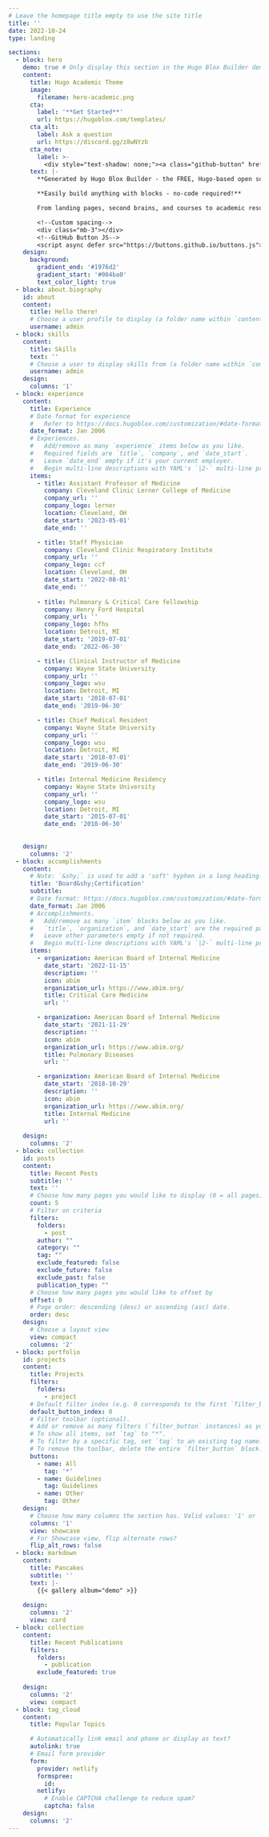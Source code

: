 ```yaml
---
# Leave the homepage title empty to use the site title
title: ''
date: 2022-10-24
type: landing

sections:
  - block: hero
    demo: true # Only display this section in the Hugo Blox Builder demo site
    content:
      title: Hugo Academic Theme
      image:
        filename: hero-academic.png
      cta:
        label: '**Get Started**'
        url: https://hugoblox.com/templates/
      cta_alt:
        label: Ask a question
        url: https://discord.gg/z8wNYzb
      cta_note:
        label: >-
          <div style="text-shadow: none;"><a class="github-button" href="https://github.com/HugoBlox/hugo-blox-builder" data-icon="octicon-star" data-size="large" data-show-count="true" aria-label="Star">Star Hugo Blox Builder</a></div><div style="text-shadow: none;"><a class="github-button" href="https://github.com/HugoBlox/theme-academic-cv" data-icon="octicon-star" data-size="large" data-show-count="true" aria-label="Star">Star the Academic template</a></div>
      text: |-
        **Generated by Hugo Blox Builder - the FREE, Hugo-based open source website builder trusted by 500,000+ sites.**

        **Easily build anything with blocks - no-code required!**

        From landing pages, second brains, and courses to academic resumés, conferences, and tech blogs.

        <!--Custom spacing-->
        <div class="mb-3"></div>
        <!--GitHub Button JS-->
        <script async defer src="https://buttons.github.io/buttons.js"></script>
    design:
      background:
        gradient_end: '#1976d2'
        gradient_start: '#004ba0'
        text_color_light: true
  - block: about.biography
    id: about
    content:
      title: Hello there!
      # Choose a user profile to display (a folder name within `content/authors/`)
      username: admin
  - block: skills
    content:
      title: Skills
      text: ''
      # Choose a user to display skills from (a folder name within `content/authors/`)
      username: admin
    design:
      columns: '1'
  - block: experience
    content:
      title: Experience
      # Date format for experience
      #   Refer to https://docs.hugoblox.com/customization/#date-format
      date_format: Jan 2006
      # Experiences.
      #   Add/remove as many `experience` items below as you like.
      #   Required fields are `title`, `company`, and `date_start`.
      #   Leave `date_end` empty if it's your current employer.
      #   Begin multi-line descriptions with YAML's `|2-` multi-line prefix.
      items:
        - title: Assistant Professor of Medicine 
          company: Cleveland Clinic Lerner College of Medicine  
          company_url: ''
          company_logo: lerner
          location: Cleveland, OH 
          date_start: '2023-05-01'
          date_end: ''

        - title: Staff Physician  
          company: Cleveland Clinic Respiratory Institute 
          company_url: ''
          company_logo: ccf
          location: Cleveland, OH 
          date_start: '2022-08-01'
          date_end: ''
        
        - title: Pulmonary & Critical Care fellowship 
          company: Henry Ford Hospital 
          company_url: ''
          company_logo: hfhs
          location: Detroit, MI 
          date_start: '2019-07-01'
          date_end: '2022-06-30'

        - title: Clinical Instructor of Medicine 
          company: Wayne State University 
          company_url: ''
          company_logo: wsu
          location: Detroit, MI
          date_start: '2018-07-01'
          date_end: '2019-06-30'  

        - title: Chief Medical Resident
          company: Wayne State University 
          company_url: ''
          company_logo: wsu
          location: Detroit, MI
          date_start: '2018-07-01'
          date_end: '2019-06-30'

        - title: Internal Medicine Residency 
          company: Wayne State University 
          company_url: ''
          company_logo: wsu
          location: Detroit, MI
          date_start: '2015-07-01'
          date_end: '2018-06-30'  
        
      
    design:
      columns: '2'
  - block: accomplishments
    content:
      # Note: `&shy;` is used to add a 'soft' hyphen in a long heading.
      title: 'Board&shy;Certification'
      subtitle:
      # Date format: https://docs.hugoblox.com/customization/#date-format
      date_format: Jan 2006
      # Accomplishments.
      #   Add/remove as many `item` blocks below as you like.
      #   `title`, `organization`, and `date_start` are the required parameters.
      #   Leave other parameters empty if not required.
      #   Begin multi-line descriptions with YAML's `|2-` multi-line prefix.
      items:
        - organization: American Board of Internal Medicine 
          date_start: '2022-11-15'
          description: ''
          icon: abim
          organization_url: https://www.abim.org/
          title: Critical Care Medicine
          url: ''

        - organization: American Board of Internal Medicine   
          date_start: '2021-11-29'
          description: ''
          icon: abim
          organization_url: https://www.abim.org/
          title: Pulmonary Diseases
          url: ''

        - organization: American Board of Internal Medicine  
          date_start: '2018-10-29'
          description: ''
          icon: abim
          organization_url: https://www.abim.org/
          title: Internal Medicine
          url: ''
    
    design:
      columns: '2'
  - block: collection
    id: posts
    content:
      title: Recent Posts
      subtitle: ''
      text: ''
      # Choose how many pages you would like to display (0 = all pages)
      count: 5
      # Filter on criteria
      filters:
        folders:
          - post
        author: ""
        category: ""
        tag: ""
        exclude_featured: false
        exclude_future: false
        exclude_past: false
        publication_type: ""
      # Choose how many pages you would like to offset by
      offset: 0
      # Page order: descending (desc) or ascending (asc) date.
      order: desc
    design:
      # Choose a layout view
      view: compact
      columns: '2'
  - block: portfolio
    id: projects
    content:
      title: Projects
      filters:
        folders:
          - project
      # Default filter index (e.g. 0 corresponds to the first `filter_button` instance below).
      default_button_index: 0
      # Filter toolbar (optional).
      # Add or remove as many filters (`filter_button` instances) as you like.
      # To show all items, set `tag` to "*".
      # To filter by a specific tag, set `tag` to an existing tag name.
      # To remove the toolbar, delete the entire `filter_button` block.
      buttons:
        - name: All
          tag: '*'
        - name: Guidelines
          tag: Guidelines
        - name: Other
          tag: Other 
    design:
      # Choose how many columns the section has. Valid values: '1' or '2'.
      columns: '1'
      view: showcase
      # For Showcase view, flip alternate rows?
      flip_alt_rows: false
  - block: markdown
    content:
      title: Pancakes
      subtitle: ''
      text: |-
        {{< gallery album="demo" >}}
   
    design:
      columns: '2'
      view: card
  - block: collection
    content:
      title: Recent Publications
      filters:
        folders:
          - publication
        exclude_featured: true
  
    design:
      columns: '2'
      view: compact
  - block: tag_cloud
    content:
      title: Popular Topics

      # Automatically link email and phone or display as text?
      autolink: true
      # Email form provider
      form:
        provider: netlify
        formspree:
          id:
        netlify:
          # Enable CAPTCHA challenge to reduce spam?
          captcha: false
    design:
      columns: '2'
---
```

